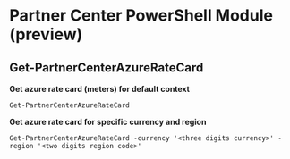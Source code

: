 # Partner Center PowerShell Module (preview) #

## Get-PartnerCenterAzureRateCard ##

**Get azure rate card (meters) for default context**

    Get-PartnerCenterAzureRateCard 

**Get azure rate card for specific currency and region**

    Get-PartnerCenterAzureRateCard -currency '<three digits currency>' -region '<two digits region code>'